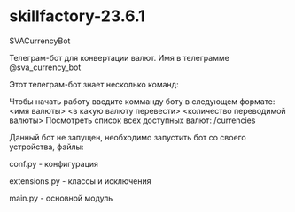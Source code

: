 # skillfactory-23.6.1
SVACurrencyBot

Телеграм-бот для конвертации валют. Имя в телеграмме @sva_currency_bot

Этот телеграм-бот знает несколько команд:

Чтобы начать работу введите комманду боту в следующем формате:
<имя валюты> <в какую валюту перевести> <количество переводимой валюты>
Посмотреть список всех доступных валют: /currencies

Данный бот не запущен, необходимо запустить бот со своего устройства, файлы:

conf.py - конфигурация

extensions.py - классы и исключения

main.py - основной модуль
